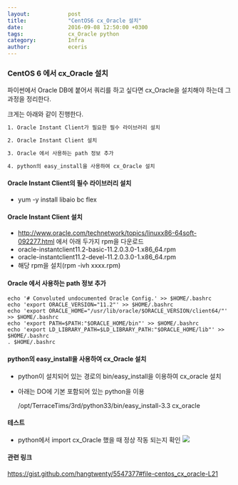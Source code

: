 ```yaml
---
layout:            post
title:             "CentOS6 cx_Oracle 설치"
date:              2016-09-08 12:50:00 +0300
tags:              cx_Oracle python
category:          Infra
author:            eceris
---
```


### **CentOS 6 에서 cx_Oracle 설치**

파이썬에서 Oracle DB에 붙어서 쿼리를 하고 싶다면 cx_Oracle을 설치해야 하는데 그 과정을 정리한다.

크게는 아래와 같이 진행한다.

```bash
1. Oracle Instant Client가 필요한 필수 라이브러리 설치

2. Oracle Instant Client 설치

3. Oracle 에서 사용하는 path 정보 추가

4. python의 easy_install을 사용하여 cx_Oracle 설치
```  

#### **Oracle Instant Client의 필수 라이브러리 설치**
* yum -y install libaio bc flex

#### **Oracle Instant Client 설치**
* http://www.oracle.com/technetwork/topics/linuxx86-64soft-092277.html 에서 아래 두가지 rpm을 다운로드
* oracle-instantclient11.2-basic-11.2.0.3.0-1.x86_64.rpm
* oracle-instantclient11.2-devel-11.2.0.3.0-1.x86_64.rpm
* 해당 rpm을 설치(rpm -ivh xxxx.rpm)

#### **Oracle 에서 사용하는 path 정보 추가**

	echo '# Convoluted undocumented Oracle Config.' >> $HOME/.bashrc
	echo 'export ORACLE_VERSION="11.2"' >> $HOME/.bashrc
	echo 'export ORACLE_HOME="/usr/lib/oracle/$ORACLE_VERSION/client64/"' >> $HOME/.bashrc
	echo 'export PATH=$PATH:"$ORACLE_HOME/bin"' >> $HOME/.bashrc
	echo 'export LD_LIBRARY_PATH=$LD_LIBRARY_PATH:"$ORACLE_HOME/lib"' >> $HOME/.bashrc
	. $HOME/.bashrc


#### **python의 easy_install을 사용하여 cx_Oracle 설치**
* python이 설치되어 있는 경로의 bin/easy_install을 이용하여 cx_oracle 설치
* 아래는 DO에 기본 포함되어 있는 python을 이용


	/opt/TerraceTims/3rd/python33/bin/easy_install-3.3 cx_oracle

#### **테스트**
* python에서 import cx_Oracle 했을 때 정상 작동 되는지 확인
![](https://eceris.github.io/media/img/20160908_cxoracle.png)

#### **관련 링크**
https://gist.github.com/hangtwenty/5547377#file-centos_cx_oracle-L21